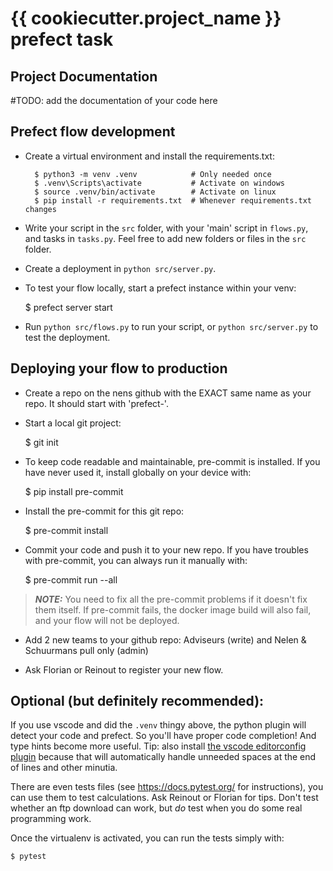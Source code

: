# {{ cookiecutter.project_name }} prefect task

## Project Documentation

#TODO: add the documentation of your code here

## Prefect flow development

- Create a virtual environment and install the requirements.txt:

        $ python3 -m venv .venv            # Only needed once
        $ .venv\Scripts\activate           # Activate on windows
        $ source .venv/bin/activate        # Activate on linux
        $ pip install -r requirements.txt  # Whenever requirements.txt changes

- Write your script in the `src` folder, with your 'main' script in `flows.py`, and tasks in `tasks.py`. Feel free to add new folders or files in the `src` folder.

- Create a deployment in `python src/server.py`.

- To test your flow locally, start a prefect instance within your venv:

    $ prefect server start

- Run `python src/flows.py` to run your script, or `python src/server.py` to test the deployment.

## Deploying your flow to production

- Create a repo on the nens github with the EXACT same name as your repo. It should start with 'prefect-'.

- Start a local git project:

    $ git init

- To keep code readable and maintainable, pre-commit is installed. If you have never used it, install globally on your device with:

    $ pip install pre-commit

- Install the pre-commit for this git repo:

    $ pre-commit install

- Commit your code and push it to your new repo. If you have troubles with pre-commit, you can always run it manually with:

    $ pre-commit run --all

> **_NOTE:_**  You need to fix all the pre-commit problems if it doesn't fix them itself. If pre-commit fails, the docker image build will also fail, and your flow will not be deployed.

- Add 2 new teams to your github repo: Adviseurs (write) and Nelen & Schuurmans pull only (admin)

- Ask Florian or Reinout to register your new flow.


## Optional (but definitely recommended):

If you use vscode and did the `.venv` thingy above, the python plugin will detect your code and prefect. So you'll have proper code completion! And type hints become more useful. Tip: also install [the vscode editorconfig plugin](https://marketplace.visualstudio.com/items?itemName=EditorConfig.EditorConfig) because that will automatically handle unneeded spaces at the end of lines and other minutia.

There are even tests files (see https://docs.pytest.org/ for instructions), you can use them to test calculations. Ask Reinout or Florian for tips. Don't test whether an ftp download can work, but *do* test when you do some real programming work.

Once the virtualenv is activated, you can run the tests simply with:

    $ pytest

